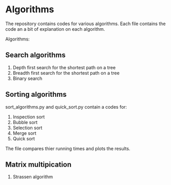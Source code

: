 # Algorithms
The repository contains codes for various algorithms. Each file contains the code an a bit of explanation on each algorithm.

Algorithms:

## Search algorithms ##

1. Depth first search for the shortest path on a tree
2. Breadth first search for the shortest path on a tree
3. Binary search

## Sorting algorithms ##

sort_algorithms.py and quick_sort.py contain a codes for:
1. Inspection sort
2. Bubble sort
3. Selection sort
4. Merge sort
5. Quick sort

The file compares thier running times and plots the results.

## Matrix multipication ##
1. Strassen algorithm
